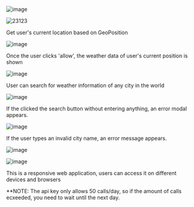 
![image](https://user-images.githubusercontent.com/89993167/201529066-2bd49362-ef33-4801-81a9-a34ca8b97b12.png)



![23123](https://user-images.githubusercontent.com/89993167/199535608-c0e66cfe-d822-4eee-b810-2974fe58871c.png)

Get user's current location based on GeoPosition




![image](https://user-images.githubusercontent.com/89993167/199535913-de636ad2-5eb6-4183-9449-b6ec4509c32e.png)

Once the user clicks 'allow', the weather data of user's current position is shown




![image](https://user-images.githubusercontent.com/89993167/199536419-ebc874cb-3ab0-44c4-9d54-750195255e3e.png)

User can search for weather information of any city in the world




![image](https://user-images.githubusercontent.com/89993167/199536589-9df2831a-bf15-4a83-ae05-2b3597ae3a89.png)

If the clicked the search button without entering anything, an error modal appears. 




![image](https://user-images.githubusercontent.com/89993167/199536881-c1430be3-ddae-454f-bf08-adb75aa81b0e.png)

If the user types an invalid city name, an error message appears. 




![image](https://user-images.githubusercontent.com/89993167/199537851-188c0a57-71dc-4e5e-9fc0-f65cfc7c6026.png)

![image](https://user-images.githubusercontent.com/89993167/199561777-0084f799-3657-4f50-84b6-cbd66f707f6d.png)

This is a responsive web application, users can access it on different devices and browsers





**NOTE: The api key only allows 50 calls/day, so if the amount of calls ecxeeded, you need to wait until the next day.



